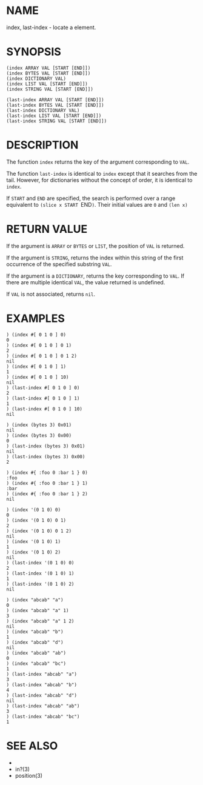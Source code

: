 # NAME
index, last-index - locate a element.

# SYNOPSIS

    (index ARRAY VAL [START [END]])
    (index BYTES VAL [START [END]])
    (index DICTIONARY VAL)
    (index LIST VAL [START [END]])
    (index STRING VAL [START [END]])
    
    (last-index ARRAY VAL [START [END]])
    (last-index BYTES VAL [START [END]])
    (last-index DICTIONARY VAL)
    (last-index LIST VAL [START [END]])
    (last-index STRING VAL [START [END]])

# DESCRIPTION
The function `index` returns the key of the argument corresponding to `VAL`.

The function `last-index` is identical to `index` except that it searches from the tail. However, for dictionaries without the concept of order, it is identical to `index`.

If `START` and `END` are specified, the search is performed over a range equivalent to `(slice x START `END`)`. Their initial values are `0` and `(len x)`

# RETURN VALUE
If the argument is `ARRAY` or `BYTES` or `LIST`, the position of `VAL` is returned.

If the argument is `STRING`, returns the index within this string of the first occurrence of the specified substring `VAL`.

If the argument is a `DICTIONARY`, returns the key corresponding to `VAL`. If there are multiple identical `VAL`, the value returned is undefined.

If `VAL` is not associated, returns `nil`.

# EXAMPLES

    ) (index #[ 0 1 0 ] 0)
    0
    ) (index #[ 0 1 0 ] 0 1)
    2
    ) (index #[ 0 1 0 ] 0 1 2)
    nil
    ) (index #[ 0 1 0 ] 1)
    1
    ) (index #[ 0 1 0 ] 10)
    nil
    ) (last-index #[ 0 1 0 ] 0)
    2
    ) (last-index #[ 0 1 0 ] 1)
    1
    ) (last-index #[ 0 1 0 ] 10)
    nil

    ) (index (bytes 3) 0x01)
    nil
    ) (index (bytes 3) 0x00)
    0
    ) (last-index (bytes 3) 0x01)
    nil
    ) (last-index (bytes 3) 0x00)
    2

    ) (index #{ :foo 0 :bar 1 } 0)
    :foo
    ) (index #{ :foo 0 :bar 1 } 1)
    :bar
    ) (index #{ :foo 0 :bar 1 } 2)
    nil

    ) (index '(0 1 0) 0)
    0
    ) (index '(0 1 0) 0 1)
    2
    ) (index '(0 1 0) 0 1 2)
    nil
    ) (index '(0 1 0) 1)
    1
    ) (index '(0 1 0) 2)
    nil
    ) (last-index '(0 1 0) 0)
    2
    ) (last-index '(0 1 0) 1)
    1
    ) (last-index '(0 1 0) 2)
    nil

    ) (index "abcab" "a")
    0
    ) (index "abcab" "a" 1)
    3
    ) (index "abcab" "a" 1 2)
    nil
    ) (index "abcab" "b")
    1
    ) (index "abcab" "d")
    nil
    ) (index "abcab" "ab")
    0
    ) (index "abcab" "bc")
    1
    ) (last-index "abcab" "a")
    3
    ) (last-index "abcab" "b")
    4
    ) (last-index "abcab" "d")
    nil
    ) (last-index "abcab" "ab")
    3
    ) (last-index "abcab" "bc")
    1

# SEE ALSO
- [](3)
- in?(3)
- position(3)
